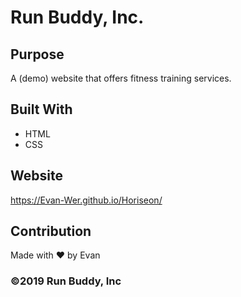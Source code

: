 # Run Buddy, Inc.

## Purpose
A (demo) website that offers fitness training services.

## Built With
* HTML
* CSS

## Website
https://Evan-Wer.github.io/Horiseon/

## Contribution
Made with ❤️ by Evan

### ©️2019 Run Buddy, Inc 
